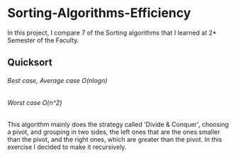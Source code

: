 # Sorting-Algorithms-Efficiency
In this project, I compare 7  of the Sorting algorithms that I learned at 2* Semester of the Faculty.

## Quicksort
###### Best case, Average case O(nlogn)
###### Worst case O(n^2)
This algorithm mainly does the strategy called 'Divide & Conquer', choosing a pivot, 
and grouping in two sides, the left ones that are the ones smaller than the pivot, and
the right ones, which are greater than the pivot. In this exercise I decided to make it recursively.

